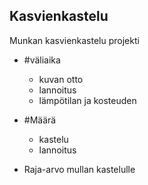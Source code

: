 ## Kasvienkastelu
Munkan kasvienkastelu projekti

- #väliaika
  - kuvan otto
  - lannoitus
  - lämpötilan ja kosteuden
  
- #Määrä
  - kastelu
  - lannoitus

- Raja-arvo mullan kastelulle
